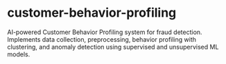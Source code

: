 # customer-behavior-profiling
AI-powered Customer Behavior Profiling system for fraud detection.  Implements data collection, preprocessing, behavior profiling with clustering,  and anomaly detection using supervised and unsupervised ML models.
